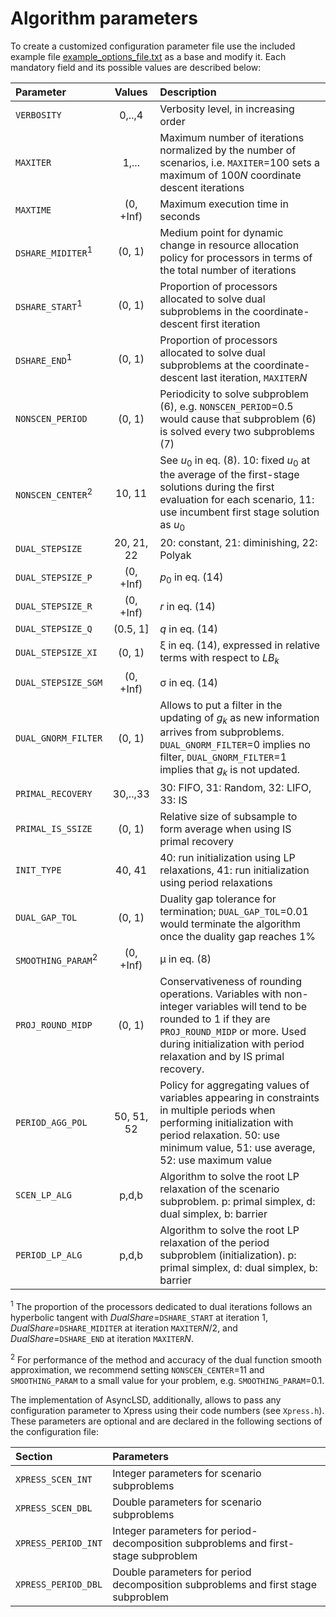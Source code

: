 # Algorithm parameters

To create a customized configuration parameter file use the included example file [example_options_file.txt](example/example_options_file.txt) as a base and modify it. Each mandatory field and its possible values are described below:

| Parameter | Values | Description |
| :---      | :----: | :---        |
| `VERBOSITY` | 0,..,4 | Verbosity level, in increasing order |
| `MAXITER` | 1,... | Maximum number of iterations normalized by the number of scenarios, i.e. `MAXITER`=100 sets a maximum of 100*N* coordinate descent iterations |
| `MAXTIME` | (0, +Inf) | Maximum execution time in seconds |
| `DSHARE_MIDITER`<sup>1</sup> | (0, 1) | Medium point for dynamic change in resource allocation policy for processors in terms of the total number of iterations |
| `DSHARE_START`<sup>1</sup> | (0, 1) | Proportion of processors allocated to solve dual subproblems in the coordinate-descent first iteration |
| `DSHARE_END`<sup>1</sup> | (0, 1) | Proportion of processors allocated to solve dual subproblems at the coordinate-descent last iteration, `MAXITER`*N* |
| `NONSCEN_PERIOD` | (0, 1) | Periodicity to solve subproblem (6), e.g. `NONSCEN_PERIOD`=0.5 would cause that subproblem (6) is solved every two subproblems (7) |
| `NONSCEN_CENTER`<sup>2</sup> | 10, 11 | See *u*<sub>0</sub> in eq. (8). 10: fixed *u*<sub>0</sub> at the average of the first-stage solutions during the first evaluation for each scenario, 11: use incumbent first stage solution as *u*<sub>0</sub> |
| `DUAL_STEPSIZE` | 20, 21, 22 | 20: constant, 21: diminishing, 22: Polyak |
| `DUAL_STEPSIZE_P` | (0, +Inf) | *p*<sub>0</sub> in eq. (14) |
| `DUAL_STEPSIZE_R` | (0, +Inf) | *r* in eq. (14) |
| `DUAL_STEPSIZE_Q` | (0.5, 1] | *q* in eq. (14) |
| `DUAL_STEPSIZE_XI` | (0, 1) | &xi; in eq. (14), expressed in relative terms with respect to *LB*<sub>*k*</sub> |
| `DUAL_STEPSIZE_SGM` | (0, +Inf) | &sigma; in eq. (14) |
| `DUAL_GNORM_FILTER` | (0, 1) | Allows to put a filter in the updating of *g*<sub>*k*</sub> as new information arrives from subproblems. `DUAL_GNORM_FILTER`=0 implies no filter, `DUAL_GNORM_FILTER`=1 implies that *g*<sub>*k*</sub> is not updated. |
| `PRIMAL_RECOVERY` | 30,..,33 | 30: FIFO, 31: Random, 32: LIFO, 33: IS |
| `PRIMAL_IS_SSIZE` | (0, 1) | Relative size of subsample to form average when using IS primal recovery |
| `INIT_TYPE` | 40, 41 | 40: run initialization using LP relaxations, 41: run initialization using period relaxations |
| `DUAL_GAP_TOL` | (0, 1) | Duality gap tolerance for termination; `DUAL_GAP_TOL`=0.01 would terminate the algorithm once the duality gap reaches 1% |
| `SMOOTHING_PARAM`<sup>2</sup> | (0, +Inf) | &mu; in eq. (8) |
| `PROJ_ROUND_MIDP` | (0, 1) | Conservativeness of rounding operations. Variables with non-integer variables will tend to be rounded to 1 if they are `PROJ_ROUND_MIDP` or more. Used during initialization with period relaxation and by IS primal recovery. |
| `PERIOD_AGG_POL` | 50, 51, 52 | Policy for aggregating values of variables appearing in constraints in multiple periods when performing initialization with period relaxation. 50: use minimum value, 51: use average, 52: use maximum value |
| `SCEN_LP_ALG` | p,d,b | Algorithm to solve the root LP relaxation of the scenario subproblem. p: primal simplex, d: dual simplex, b: barrier |
| `PERIOD_LP_ALG` | p,d,b | Algorithm to solve the root LP relaxation of the period subproblem (initialization). p: primal simplex, d: dual simplex, b: barrier |

<sup>1</sup> The proportion of the processors dedicated to dual iterations follows an hyperbolic tangent with *DualShare*=`DSHARE_START` at iteration 1, *DualShare=*`DSHARE_MIDITER` at iteration `MAXITER`*N*/2, and *DualShare*=`DSHARE_END` at iteration `MAXITER`*N*.

<sup>2</sup> For performance of the method and accuracy of the dual function smooth approximation, we recommend setting `NONSCEN_CENTER`=11 and `SMOOTHING_PARAM` to a small value for your problem, e.g. `SMOOTHING_PARAM`=0.1.

The implementation of AsyncLSD, additionally, allows to pass any configuration parameter to Xpress using their code numbers (see `Xpress.h`). These parameters are optional and are declared in the following sections of the configuration file:
	
| Section | Parameters |
| :---    | :---       |
| `XPRESS_SCEN_INT` | Integer parameters for scenario subproblems |
| `XPRESS_SCEN_DBL` | Double parameters for scenario subproblems |
| `XPRESS_PERIOD_INT` | Integer parameters for period-decomposition subproblems and first-stage subproblem |
| `XPRESS_PERIOD_DBL` | Double parameters for period decomposition subproblems and first stage subproblem |
